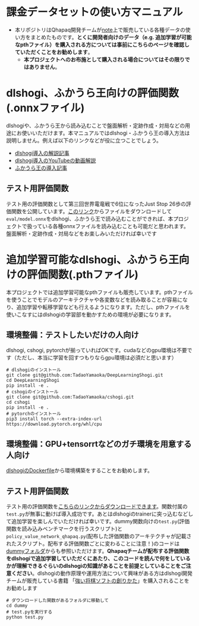 # 課金データセットの使い方マニュアル
- 本リポジトリはQhapaq開発チームが[note](https://note.com/qhapaq_shogi)上で販売している各種データの使い方をまとめたものです。**とくに開発者向けのデータ（e.g. 追加学習が可能なpthファイル）を購入される方については事前にこちらのページを確認していただくことをお勧めします**。
  - **本プロジェクトへのお布施として購入される場合についてはその限りではありません**。

# dlshogi、ふかうら王向けの評価関数(.onnxファイル)
dlshogiや、ふかうら王から読み込むことで盤面解析・定跡作成・対局などの用途にお使いいただけます。本マニュアルではdlshogi・ふかうら王の導入方法は説明しません。例えば以下のリンクなどが役に立つことでしょう。

- [dlshogi導入の解説記事](https://kakuyasu-sim-now.com/shogi/dlshogi-install/)
- [dlshogi導入のYouTubeの動画解説](https://www.youtube.com/watch?v=ZXo_eOjyaMY)
- [ふかうら王の導入記事](https://github.com/yaneurao/YaneuraOu/wiki/%E3%81%B5%E3%81%8B%E3%81%86%E3%82%89%E7%8E%8B%E3%81%AE%E3%82%A4%E3%83%B3%E3%82%B9%E3%83%88%E3%83%BC%E3%83%AB%E6%89%8B%E9%A0%86)


## テスト用評価関数
テスト用の評価関数として第三回世界電竜戦で6位になったJust Stop 26歩の評価関数を公開しています。[このリンク](https://github.com/qhapaq-49/qhapaq-bin/releases/tag/tagtest)からファイルをダウンロードして`eval/model.onnx`をdlshogi、ふかうら王で読み込むことができれば、本プロジェクトで扱っている各種onnxファイルを読み込むことも可能だと思われます。盤面解析・定跡作成・対局などをお楽しみいただければ幸いです

# 追加学習可能なdlshogi、ふかうら王向けの評価関数(.pthファイル)

本プロジェクトでは追加学習可能なpthファイルも販売しています。pthファイルを使うことでモデルのアーキテクチャや各変数などを読み取ることが容易になり、追加学習や転移学習なども行えるようになります。ただし、pthファイルを使いこなすにはdlshogiの学習部を動かすための環境が必要になります。

## 環境整備：テストしたいだけの人向け
dlshogi, cshogi, pytorchが揃っていればOKです。cudaなどのgpu環境は不要です（ただし、本当に学習を回すつもりならgpu環境は必須だと思います）

    # dlshogiのインストール
    git clone git@github.com:TadaoYamaoka/DeepLearningShogi.git
    cd DeepLearningShogi
    pip install -e .
    # cshogiのインストール
    git clone git@github.com:TadaoYamaoka/cshogi.git
    cd cshogi
    pip install -e .
    # pytorchのインストール
    pip3 install torch --extra-index-url https://download.pytorch.org/whl/cpu


## 環境整備：GPU+tensorrtなどのガチ環境を用意する人向け
[dlshogiのDockerfile](https://github.com/TadaoYamaoka/DeepLearningShogi/tree/master/docker)から環境構築をすることをお勧めします。

## テスト用評価関数
テスト用の評価関数を[こちらのリンクからダウンロードできます](https://github.com/qhapaq-49/qhnotes/releases/tag/testdata)。関数付属の`test.py`が無事に動けば導入成功です。あとはdlshogiのtrainerに突っ込むなどして追加学習を楽しんでいただければ幸いです。dummy関数向けの`test.py`(評価関数を読み込みベンチマークを行うスクリプト)と`policy_value_network_qhapaq.py`(配布した評価関数のアーキテクチャが記載されたスクリプト。配布する評価関数ごとに変わることに注意！)のコードは[dummyフォルダ](dummy)からも参照いただけます。**Qhapaqチームが配布する評価関数をdlshogiで追加学習していただくにあたり、このコードを読んで何をしているかが理解できるぐらいのdlshogiの知識があることを前提としていることをご注意ください**。dlshogiの動作原理や運用方法について興味がある方はdlshogi開発チームが販売している書籍 「[強い将棋ソフトの創りかた](https://www.amazon.co.jp/%E5%BC%B7%E3%81%84%E5%B0%86%E6%A3%8B%E3%82%BD%E3%83%95%E3%83%88%E3%81%AE%E5%89%B5%E3%82%8A%E3%81%8B%E3%81%9F-%E5%B1%B1%E5%B2%A1%E5%BF%A0%E5%A4%AB/dp/4839977348)」を購入されることをお勧めします

    # ダウンロードした関数があるフォルダに移動して
    cd dummy
    # test.pyを実行する
    python test.py